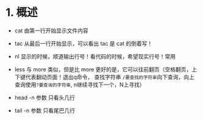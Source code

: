 # 1. 概述

- cat 由第一行开始显示文件内容

- tac 从最后一行开始显示，可以看出 tac 是 cat 的倒着写！

- nl  显示的时候，顺道输出行号！看代码的时候，希望现实行号！常用

- less 与 more 类似，但是比 more 更好的是，它可以往前翻页（空格翻页，上下键代表翻动页面！退出q命令， 查找字符串 `/要查找的字符串`向下查询，向上查询使用`?要查询的字符串`, n继续寻找下一个，N上寻找）

- head -n 参数 只看头几行

- tail -n 参数 只看尾巴几行

  

